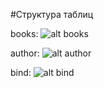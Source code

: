 #Cтруктура таблиц

books:
![alt books](https://pp.userapi.com/c849424/v849424187/5f575/w65kYRTqKGU.jpg)

author:
![alt author](https://pp.userapi.com/c849424/v849424187/5f56e/Ii7mM-xtDx4.jpg)

bind:
![alt bind](https://pp.userapi.com/c849424/v849424187/5f57c/0n5qOk7Jm_s.jpg)

